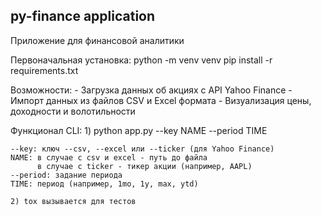 ## py-finance application

Приложение для финансовой аналитики

Первоначальная установка:
    python -m venv venv
    pip install -r requirements.txt

Возможности:
    - Загрузка данных об акциях с API Yahoo Finance
    - Импорт данных из файлов CSV и Excel формата
    - Визуализация цены, доходности и волотильности

Функционал CLI:
    1) python app.py --key NAME --period TIME

    --key: ключ --сsv, --excel или --ticker (для Yahoo Finance)
    NAME: в случае с csv и excel - путь до файла
          в случае с ticker - тикер акции (например, AAPL)
    --period: задание периода
    TIME: период (например, 1mo, 1y, max, ytd)

    2) tox вызывается для тестов